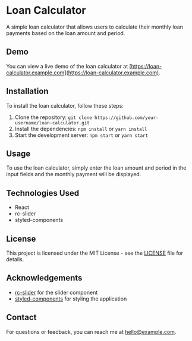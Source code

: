 # Loan Calculator

A simple loan calculator that allows users to calculate their monthly loan payments based on the loan amount and period.

## Demo

You can view a live demo of the loan calculator at [https://loan-calculator.example.com](https://loan-calculator.example.com).

## Installation

To install the loan calculator, follow these steps:

1. Clone the repository: `git clone https://github.com/your-username/loan-calculator.git`
2. Install the dependencies: `npm install` or `yarn install`
3. Start the development server: `npm start` or `yarn start`

## Usage

To use the loan calculator, simply enter the loan amount and period in the input fields and the monthly payment will be displayed.

## Technologies Used

- React
- rc-slider
- styled-components

## License

This project is licensed under the MIT License - see the [LICENSE](LICENSE) file for details.

## Acknowledgements

- [rc-slider](https://github.com/react-component/slider) for the slider component
- [styled-components](https://styled-components.com/) for styling the application

## Contact

For questions or feedback, you can reach me at [hello@example.com](mailto:hello@example.com).
